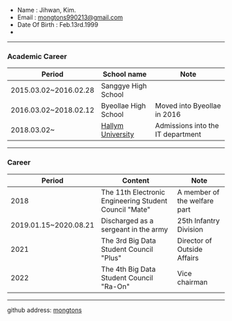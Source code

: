 * Name : Jihwan, Kim.
* Email : mongtons990213@gmail.com       
* Date Of Birth : Feb.13rd.1999
* 
---
### Academic Career
|Period|School name|Note|
|---|---|---|
|2015.03.02\~2016.02.28|Sanggye High School||
|2016.03.02\~2018.02.12|Byeollae High School|Moved into Byeollae in 2016|
|2018.03.02\~|[Hallym University][hallym]|Admissions into the IT department|
---
### Career
|Period|Content|Note|
|---|---|---|
|2018|The 11th Electronic Engineering Student Council "Mate"|A member of the welfare part|
|2019.01.15\~2020.08.21|Discharged as a sergeant in the army|25th Infantry Division|
|2021|The 3rd Big Data Student Council "Plus"|Director of Outside Affairs|
|2022|The 4th Big Data Student Council "Ra-On"|Vice chairman|

---


github address: [mongtons][github]

[github]:http://github.com/mongtons
[hallym]:https://www.hallym.ac.kr
